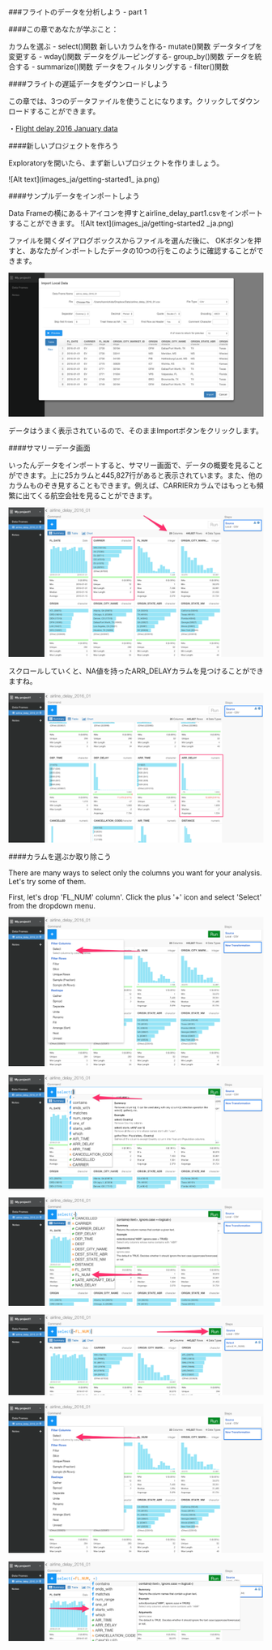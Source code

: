 ###フライトのデータを分析しよう - part 1

####この章であなたが学ぶこと：

カラムを選ぶ - select()関数
新しいカラムを作る- mutate()関数
データタイプを変更する - wday()関数
データをグルーピングする- group_by()関数
データを統合する - summarize()関数
データをフィルタリングする - filter()関数

####フライトの遅延データをダウンロードしよう

この章では、3つのデータファイルを使うことになります。クリックしてダウンロードすることができます。

・[Flight delay 2016 January data](http://download.exploratory.io/data/airline_delay_2016_01.csv)

####新しいプロジェクトを作ろう

Exploratoryを開いたら、まず新しいプロジェクトを作りましょう。

![Alt text](images_ja/getting-started1_ ja.png)


####サンプルデータをインポートしよう

Data Frameの横にある＋アイコンを押すとairline_delay_part1.csvをインポートすることができます。
![Alt text](images_ja/getting-started2 _ja.png)

ファイルを開くダイアログボックスからファイルを選んだ後に、 OKボタンを押すと、あなたがインポートしたデータの10つの行をこのように確認することができます。

![Alt text](images_ja/flight-data-import_ja.png)

データはうまく表示されているので、そのままImportボタンをクリックします。

####サマリーデータ画面

いったんデータをインポートすると、サマリー画面で、データの概要を見ることができます。上に25カラムと445,827行があると表示されています。また、他のカラムものぞき見することもできます。例えば、CARRIERカラムではもっとも頻繁に出てくる航空会社を見ることができます。


![Alt text](images_ja/flight-summary_ja.png)


スクロールしていくと、NA値を持ったARR_DELAYカラムを見つけることができますね。

![Alt text](images_ja/flight-summary2_ja.png)


####カラムを選ぶか取り除こう

There are many ways to select only the columns you want for your analysis. Let's try some of them.

First, let's drop 'FL_NUM' column'. Click the plus '+' icon and select 'Select' from the dropdown menu.


![Alt text](images_ja/flight-select_ja.png)

![Alt text](images_ja/flight-select-suggestion_ja.png)

![Alt text](images_ja/flight-select-suggestion2_ja.png)



![Alt text](images_ja/flight-select-run_ja.png)

![Alt text](images_ja/flight-select_ja.png)

![Alt text](images_ja/flight-select-starts-with.png)



